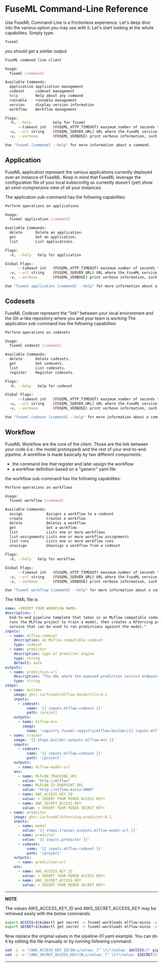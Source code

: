 # FuseML Command-Line Reference

Use FuseML Command-Line is a frictionless experience. Let's deep dive into the various option you may use with it.
Let's start looking at the whole capabilites. Simply type:

```bash
fuseml
```

you should get a similar output

```bash
FuseML command line client

Usage:
  fuseml [command]

Available Commands:
  application application management
  codeset     codeset management
  help        Help about any command
  runnable    runnable management
  version     display version information
  workflow    Workflow management

Flags:
  -h, --help          help for fuseml
      --timeout int   (FUSEML_HTTP_TIMEOUT) maximum number of seconds to wait for response (default 30)
  -u, --url string    (FUSEML_SERVER_URL) URL where the FuseML service is running
  -v, --verbose       (FUSEML_VERBOSE) print verbose information, such as HTTP request and response details

Use "fuseml [command] --help" for more information about a command.
```

## Application

FuseML application represent the various applications currently deployed over an instance of FuseML. Keep in mind that FuseML leverage the configuration file of your local kubeconfig so currently doesn't (yet) show an omni-comprensive view of all your instances.

The application sub-command has the following capabilites:

```bash
Perform operations on applications

Usage:
  fuseml application [command]

Available Commands:
  delete      Delete an application.
  get         Get an application.
  list        List applications.

Flags:
  -h, --help   help for application

Global Flags:
      --timeout int   (FUSEML_HTTP_TIMEOUT) maximum number of seconds to wait for response (default 30)
  -u, --url string    (FUSEML_SERVER_URL) URL where the FuseML service is running
  -v, --verbose       (FUSEML_VERBOSE) print verbose information, such as HTTP request and response details

Use "fuseml application [command] --help" for more information about a command.
```

## Codesets

FuseML Codeset represent the "link" between your local environment and the Git-a-like repository where you and your team is working
The application sub-command has the following capabilites:

```bash
Perform operations on codesets

Usage:
  fuseml codeset [command]

Available Commands:
  delete      Delete codesets.
  get         Get codesets.
  list        List codesets.
  register    Register codesets.

Flags:
  -h, --help   help for codeset

Global Flags:
      --timeout int   (FUSEML_HTTP_TIMEOUT) maximum number of seconds to wait for response (default 30)
  -u, --url string    (FUSEML_SERVER_URL) URL where the FuseML service is running
  -v, --verbose       (FUSEML_VERBOSE) print verbose information, such as HTTP request and response details

Use "fuseml codeset [command] --help" for more information about a command.
```

## Workflow

FuseML Workflow are the core of the client. Those are the link between your code (i.e.: the model prototyped) and the rest of your end-to-end pipeline. A workflow is made basically by two different components:

- the command line that register and later assign the workflow
- a workflow definition based on a "generic" yaml file

the workflow sub-command has the following capabilites:

```bash
Perform operations on workflows

Usage:
  fuseml workflow [command]

Available Commands:
  assign           Assigns a workflow to a codeset
  create           Creates a workflow
  delete           Deletes a workflow
  get              Get a workflow
  list             Lists one or more workflows
  list-assignments Lists one or more workflow assignments
  list-runs        Lists one or more workflow runs
  unassign         Unassign a workflow from a codeset

Flags:
  -h, --help   help for workflow

Global Flags:
      --timeout int   (FUSEML_HTTP_TIMEOUT) maximum number of seconds to wait for response (default 30)
  -u, --url string    (FUSEML_SERVER_URL) URL where the FuseML service is running
  -v, --verbose       (FUSEML_VERBOSE) print verbose information, such as HTTP request and response details

Use "fuseml workflow [command] --help" for more information about a command.
```

The YAML file is:

```yml
name: <INSERT YOUR WORKFLOW NAME>
description: |
  End-to-end pipeline template that takes in an MLFlow compatible codeset,
  runs the MLFlow project to train a model, then creates a KFServing prediction
  service that can be used to run predictions against the model."
inputs:
  - name: mlflow-codeset
    description: an MLFlow compatible codeset
    type: codeset
  - name: predictor
    description: type of predictor engine
    type: string
    default: auto
outputs:
  - name: prediction-url
    description: "The URL where the exposed prediction service endpoint can be contacted to run predictions."
    type: string
steps:
  - name: builder
    image: ghcr.io/fuseml/mlflow-dockerfile:0.1
    inputs:
      - codeset:
          name: '{{ inputs.mlflow-codeset }}'
          path: /project
    outputs:
      - name: mlflow-env
        image:
          name: 'registry.fuseml-registry/mlflow-builder/{{ inputs.mlflow-codeset.name }}:{{ inputs.mlflow-codeset.version }}'
  - name: trainer
    image: '{{ steps.builder.outputs.mlflow-env }}'
    inputs:
      - codeset:
          name: '{{ inputs.mlflow-codeset }}'
          path: '/project'
    outputs:
      - name: mlflow-model-url
    env:
      - name: MLFLOW_TRACKING_URI
        value: "http://mlflow"
      - name: MLFLOW_S3_ENDPOINT_URL
        value: "http://mlflow-minio:9000"
      - name: AWS_ACCESS_KEY_ID
        value: < INSERT YOUR MINIO ACCESS KEY>
      - name: AWS_SECRET_ACCESS_KEY
        value: < INSERT YOUR MINIO SECRET KEY>
  - name: predictor
    image: ghcr.io/fuseml/kfserving-predictor:0.1
    inputs:
      - name: model
        value: '{{ steps.trainer.outputs.mlflow-model-url }}'
      - name: predictor
        value: '{{ inputs.predictor }}'
      - codeset:
          name: '{{ inputs.mlflow-codeset }}'
          path: '/project'
    outputs:
      - name: prediction-url
    env:
      - name: AWS_ACCESS_KEY_ID
        value: < INSERT YOUR MINIO ACCESS KEY>
      - name: AWS_SECRET_ACCESS_KEY
        value: < INSERT YOUR MINIO SECRET KEY>

```

---
**NOTE**

The values AWS_ACCESS_KEY_ID and AWS_SECRET_ACCESS_KEY may be retrieved easily with the below commands:

```bash
export ACCESS=$(kubectl get secret -n fuseml-workloads mlflow-minio -o json| jq -r '.["data"]["accesskey"]' | base64 -d)
export SECRET=$(kubectl get secret -n fuseml-workloads mlflow-minio -o json| jq -r '.["data"]["secretkey"]' | base64 -d)
```

Now replace the original values in the pipeline-01.yaml example. You can do it by editing the file manually or by running following command:

```bash
sed -i -e "/AWS_ACCESS_KEY_ID/{N;s/value: [^ \t]*/value: $ACCESS/}" pipelines/pipeline-01.yaml
sed -i -e "/AWS_SECRET_ACCESS_KEY/{N;s/value: [^ \t]*/value: $SECRET/}" pipelines/pipeline-01.yaml
```

---